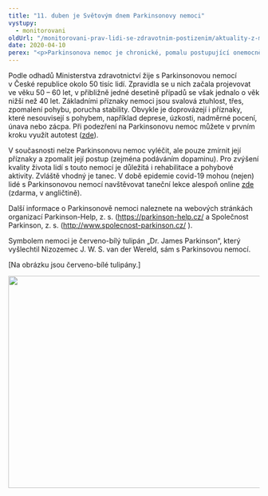 ```yaml
---
title: "11. duben je Světovým dnem Parkinsonovy nemoci"
vystupy:
  - monitorovani
oldUrl: "/monitorovani-prav-lidi-se-zdravotnim-postizenim/aktuality-z-monitorovani/aktuality-z-monitorovani-2020/11-duben-je-svetovym-dnem-parkinsonovy-nemoci/"
date: 2020-04-10
perex: "<p>Parkinsonova nemoc je chronické, pomalu postupující onemocnění nervové soustavy. Způsobuje nadměrné odumírání mozkových buněk, které vytvářejí dopamin. V důsledku úbytku dopaminu se zhoršují schopnosti člověka ovládat nebo kontrolovat svůj pohyb. Nemoc poprvé popsal v roce 1817 britský lékař James Parkinson. Světový den Parkinsonovy nemoci připadá na jeho narozeniny. </p>"
---
```


<!-- imported from the old website -->

<p>Podle odhadů Ministerstva zdravotnictví žije s Parkinsonovou nemocí v České republice okolo 50 tisíc lidí. Zpravidla se u nich začala projevovat ve věku 50 – 60 let, v přibližně jedné desetině případů se však jednalo o věk nižší než 40 let. Základními příznaky nemoci jsou svalová ztuhlost, třes, zpomalení pohybu, porucha stability. Obvykle je doprovázejí i příznaky, které nesouvisejí s pohybem, například deprese, úzkosti, nadměrné pocení, únava nebo zácpa. Při podezření na Parkinsonovu nemoc můžete v prvním kroku využít autotest (<a href="https://parkinson-help.cz/parkinsonova-nemoc-pn/autotest-pn/" target="_blank">zde</a>).</p><p>V současnosti nelze Parkinsonovu nemoc vyléčit, ale pouze zmírnit její příznaky a zpomalit její postup (zejména podáváním dopaminu). Pro zvýšení kvality života lidí s touto nemocí je důležitá i rehabilitace a pohybové aktivity. Zvláště vhodný je tanec. V době epidemie covid-19 mohou (nejen) lidé s Parkinsonovou nemocí navštěvovat taneční lekce alespoň online <a href="https://danceforparkinsons.org/resources/dance-at-home" target="_blank">zde</a> (zdarma, v angličtině).</p><p>Další informace o Parkinsonově nemoci naleznete na webových stránkách organizací Parkinson-Help, z. s. (<a href="https://parkinson-help.cz/" target="_blank">https://parkinson-help.cz/</a> a Společnost Parkinson, z. s. (<a title="Otevření do nového okna" href="http://www.spolecnost-parkinson.cz/" target="_blank">http://www.spolecnost-parkinson.cz/</a> ).</p><p>Symbolem nemoci je červeno-bílý tulipán „Dr. James Parkinson“, který vyšlechtil Nizozemec J. W. S. van der Wereld, sám s Parkinsovou nemocí.</p><p>[Na obrázku jsou červeno-bílé tulipány.]</p><p><img src="https://www.ochrance.cz/uploads/RTEmagicC_tulipany.jpg.jpg" width="640" height="425" alt="" /></p>
